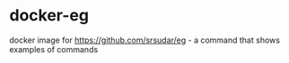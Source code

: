 # docker-eg
docker image for https://github.com/srsudar/eg - a command that shows examples of commands
